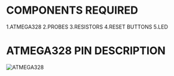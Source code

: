 
# COMPONENTS REQUIRED

1.ATMEGA328
2.PROBES
3.RESISTORS
4.RESET BUTTONS
5.LED

# ATMEGA328 PIN DESCRIPTION 

![ATMEGA328](https://user-images.githubusercontent.com/102661424/164886644-4b94da38-da69-461d-aa0b-22f76a6092a0.png)
